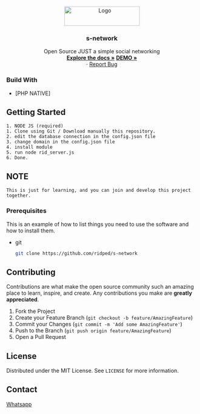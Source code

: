 <br />
<p align="center">
  <a href="https://github.com/ridped/s-network">
    <img src="https://www.ridped.com/way/logo.png" alt="Logo" width="199" height="51">
  </a>

  <h3 align="center">s-network</h3>

  <p align="center">
    Open Source JUST a simple social networking
    <br />
    <a href="https://github.com/ridped/s-network"><strong>Explore the docs »</strong></a>
    <a href="https://social-network.ridped.com"><strong>DEMO »</strong></a>
    <br />
    ·
    <a href="https://github.com/ridped/s-network/issues">Report Bug</a>
  </p>
</p>

### Build With

* [PHP NATIVE]


<!-- GETTING STARTED -->
## Getting Started
	1. NODE JS (required)
	1. Clone using Git / Download manually this repository.
	2. edit the database connection in the config.json file
  	3. change domain in the config.json file
	4. install module
	5. run node rid_server.js
	6. Done.

## NOTE

	This is just for learning, and you can join and develop this project together.
	
### Prerequisites

This is an example of how to list things you need to use the software and how to install them.
* git
  ```sh
  git clone https://github.com/ridped/s-network
  ```


<!-- CONTRIBUTING -->
## Contributing

Contributions are what make the open source community such an amazing place to learn, inspire, and create. Any contributions you make are **greatly appreciated**.

1. Fork the Project
2. Create your Feature Branch (`git checkout -b feature/AmazingFeature`)
3. Commit your Changes (`git commit -m 'Add some AmazingFeature'`)
4. Push to the Branch (`git push origin feature/AmazingFeature`)
5. Open a Pull Request



<!-- LICENSE -->
## License

Distributed under the MIT License. See `LICENSE` for more information.



<!-- CONTACT -->
## Contact
<a href="https://wa.me/6281572885606">Whatsapp</a><br>
